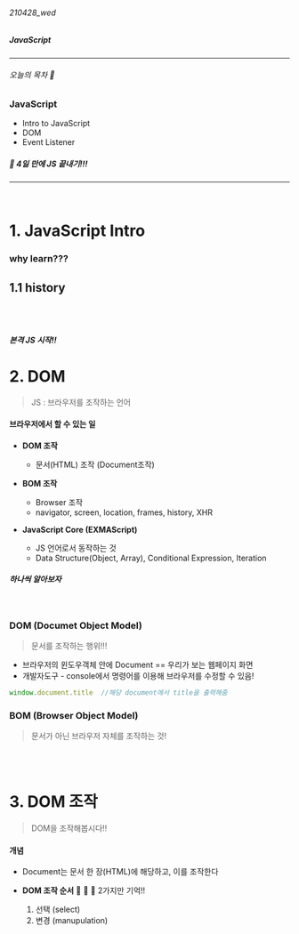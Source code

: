 ###### 210428_wed

##### JavaScript

<hr>


###### 오늘의 목차 :rainbow:

### JavaScript

- Intro to JavaScript
- DOM
- Event Listener

##### :running: 4일 만에 JS 끝내기!!! 

<hr>
<br>

# 1. JavaScript Intro

### why learn???



## 1.1 history



<br>

<br>

##### 본격 JS 시작!!

# 2. DOM

> JS : 브라우저를 조작하는 언어

#### 브라우저에서 할 수 있는 일

- **DOM 조작**
  - 문서(HTML) 조작 (Document조작)

- **BOM 조작**
  - Browser 조작
  - navigator, screen, location, frames, history, XHR
- **JavaScript Core (EXMAScript)**
  - JS 언어로서 동작하는 것
  - Data Structure(Object, Array), Conditional Expression, Iteration

##### 하나씩 알아보자

<br>

### DOM (Documet Object Model)

> 문서를 조작하는 행위!!!

- 브라우저의 윈도우객체 안에 Document  == 우리가 보는 웹페이지 화면
- 개발자도구 - console에서 명령어를 이용해 브라우저를 수정할 수 있음!

```javascript
window.document.title  //해당 document에서 title을 출력해줌
```



### BOM (Browser Object Model)

> 문서가 아닌 브라우저 자체를 조작하는 것!







<br>

<br>

# 3. DOM 조작

> DOM을 조작해봅시다!!

#### 개념

- Document는 문서 한 장(HTML)에 해당하고, 이를 조작한다

- **DOM 조작 순서** :cherries: :cherries: :cherries: 2가지만 기억!!
  1. 선택 (select)
  2. 변경 (manupulation)